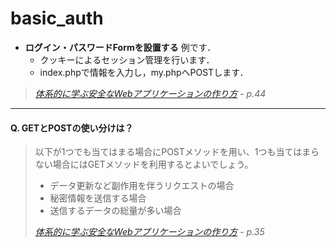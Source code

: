 
# basic_auth
- **ログイン・パスワードFormを設置する** 例です．
    - クッキーによるセッション管理を行います．
    - index.phpで情報を入力し，my.phpへPOSTします．

> <cite>[体系的に学ぶ安全なWebアプリケーションの作り方](http://www.amazon.co.jp/dp/4797361190) - p.44</cite>

---

#### Q. GETとPOSTの使い分けは？
> 以下が1つでも当てはまる場合にPOSTメソッドを用い、1つも当てはまらない場合にはGETメソッドを利用するとよいでしょう。
> 
> - データ更新など副作用を伴うリクエストの場合
> - 秘密情報を送信する場合
> - 送信するデータの総量が多い場合
>
> <cite>[体系的に学ぶ安全なWebアプリケーションの作り方](http://www.amazon.co.jp/dp/4797361190) - p.35</cite>
